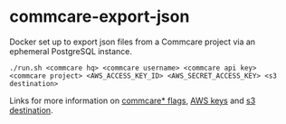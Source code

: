 # commcare-export-json
Docker set up to export json files from a Commcare project via an ephemeral PostgreSQL instance.

```
./run.sh <commcare hq> <commcare username> <commcare api key> <commcare project> <AWS_ACCESS_KEY_ID> <AWS_SECRET_ACCESS_KEY> <s3 destination>
```
Links for more information on [commcare* flags](https://github.com/dimagi/commcare-export#command-line-usage),
 [AWS keys](https://docs.aws.amazon.com/cli/latest/userguide/cli-configure-envvars.html) and [s3 destination](https://docs.aws.amazon.com/cli/latest/reference/s3/#path-argument-type).
